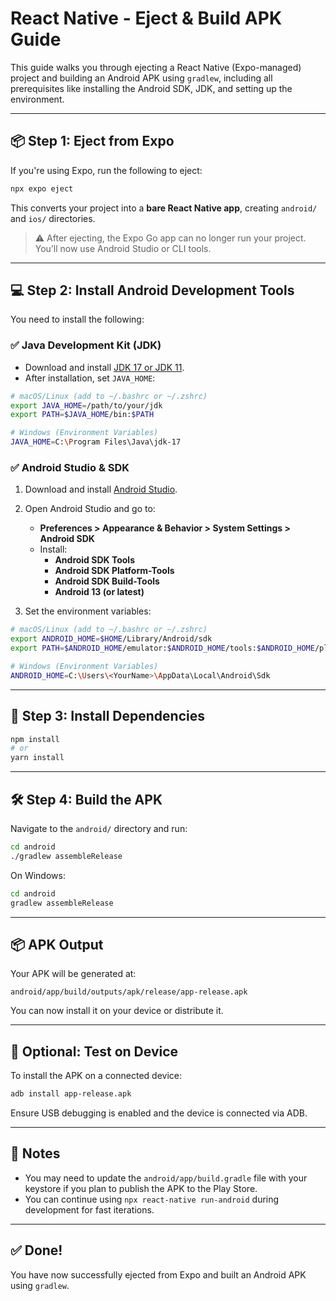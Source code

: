 # React Native - Eject & Build APK Guide

This guide walks you through ejecting a React Native (Expo-managed) project and building an Android APK using `gradlew`, including all prerequisites like installing the Android SDK, JDK, and setting up the environment.

---

## 📦 Step 1: Eject from Expo

If you're using Expo, run the following to eject:

```bash
npx expo eject
```

This converts your project into a **bare React Native app**, creating `android/` and `ios/` directories.

> ⚠️ After ejecting, the Expo Go app can no longer run your project. You’ll now use Android Studio or CLI tools.

---

## 💻 Step 2: Install Android Development Tools

You need to install the following:

### ✅ Java Development Kit (JDK)

- Download and install [JDK 17 or JDK 11](https://adoptium.net/).
- After installation, set `JAVA_HOME`:

```bash
# macOS/Linux (add to ~/.bashrc or ~/.zshrc)
export JAVA_HOME=/path/to/your/jdk
export PATH=$JAVA_HOME/bin:$PATH

# Windows (Environment Variables)
JAVA_HOME=C:\Program Files\Java\jdk-17
```

### ✅ Android Studio & SDK

1. Download and install [Android Studio](https://developer.android.com/studio).
2. Open Android Studio and go to:
   - **Preferences > Appearance & Behavior > System Settings > Android SDK**
   - Install:
     - **Android SDK Tools**
     - **Android SDK Platform-Tools**
     - **Android SDK Build-Tools**
     - **Android 13 (or latest)**

3. Set the environment variables:

```bash
# macOS/Linux (add to ~/.bashrc or ~/.zshrc)
export ANDROID_HOME=$HOME/Library/Android/sdk
export PATH=$ANDROID_HOME/emulator:$ANDROID_HOME/tools:$ANDROID_HOME/platform-tools:$PATH

# Windows (Environment Variables)
ANDROID_HOME=C:\Users\<YourName>\AppData\Local\Android\Sdk
```

---

## 🧱 Step 3: Install Dependencies

```bash
npm install
# or
yarn install
```

---

## 🛠️ Step 4: Build the APK

Navigate to the `android/` directory and run:

```bash
cd android
./gradlew assembleRelease
```

On Windows:

```bash
cd android
gradlew assembleRelease
```

---

## 📦 APK Output

Your APK will be generated at:

```
android/app/build/outputs/apk/release/app-release.apk
```

You can now install it on your device or distribute it.

---

## 🧪 Optional: Test on Device

To install the APK on a connected device:

```bash
adb install app-release.apk
```

Ensure USB debugging is enabled and the device is connected via ADB.

---

## 📌 Notes

- You may need to update the `android/app/build.gradle` file with your keystore if you plan to publish the APK to the Play Store.
- You can continue using `npx react-native run-android` during development for fast iterations.

---

## ✅ Done!

You have now successfully ejected from Expo and built an Android APK using `gradlew`.
